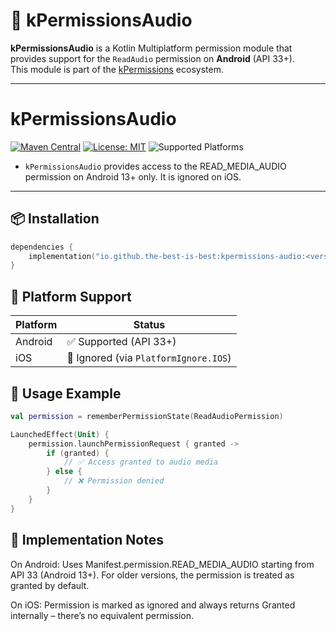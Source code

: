 # 🎵 kPermissionsAudio

**kPermissionsAudio** is a Kotlin Multiplatform permission module that provides support for the
`ReadAudio` permission on **Android** (API 33+).  
This module is part of the [kPermissions](https://github.com/the-best-is-best/kPermissions)
ecosystem.

---

# kPermissionsAudio

[![Maven Central](https://img.shields.io/maven-central/v/io.github.the-best-is-best/kpermissions-audio)](https://central.sonatype.com/artifact/io.github.the-best-is-best/kpermissions-audio)
[![License: MIT](https://img.shields.io/badge/license-MIT-blue.svg)](LICENSE)
![Supported Platforms](https://img.shields.io/badge/platforms-Android%20%7C%20iOS-green)

- `kPermissionsAudio` provides access to the READ_MEDIA_AUDIO permission on Android 13+ only. It is
  ignored on iOS.

---

## 📦 Installation

```kotlin
dependencies {
    implementation("io.github.the-best-is-best:kpermissions-audio:<version>")
}
```

## 🧩 Platform Support

| Platform | Status                                |
|----------|---------------------------------------|
| Android  | ✅ Supported (API 33+)                 |
| iOS      | 🚫 Ignored (via `PlatformIgnore.IOS`) |

## 🧪 Usage Example

```kotlin
val permission = rememberPermissionState(ReadAudioPermission)

LaunchedEffect(Unit) {
    permission.launchPermissionRequest { granted ->
        if (granted) {
            // ✅ Access granted to audio media
        } else {
            // ❌ Permission denied
        }
    }
}

```

## 🔧 Implementation Notes

On Android:
Uses Manifest.permission.READ_MEDIA_AUDIO starting from API 33 (Android 13+). For older versions,
the permission is treated as granted by default.

On iOS:
Permission is marked as ignored and always returns Granted internally – there’s no equivalent
permission.
